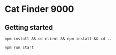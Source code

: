 # Cat Finder 9000

## Getting started

`npm install && cd client && npm install && cd ..`

`npm run start`
